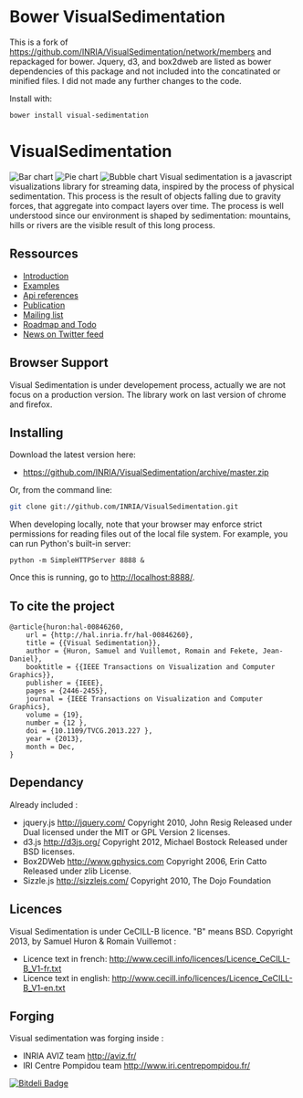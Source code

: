 Bower VisualSedimentation
===================

This is a fork of https://github.com/INRIA/VisualSedimentation/network/members and repackaged for bower.
Jquery, d3, and box2dweb are listed as bower dependencies of this package and not included into the concatinated or minified files. I did not made any further changes to the code.

Install with:
```
bower install visual-sedimentation
```


VisualSedimentation
===================


![Bar chart](https://raw.github.com/INRIA/VisualSedimentation/master/img/barchart.png)
![Pie chart](https://raw.github.com/INRIA/VisualSedimentation/master/img/sediviz-piechart.png)
![Bubble chart](https://raw.github.com/INRIA/VisualSedimentation/master/img/bubblechart.png)
Visual sedimentation is a javascript visualizations library for streaming data, inspired by the process of physical sedimentation. This process is the result of objects falling due to gravity forces, that aggregate into compact layers over time. The process is well understood since our environment is shaped by sedimentation: mountains, hills or rivers are the visible result of this long process.


## Ressources

* [Introduction](http://visualsedimentation.org)
* [Examples](http://www.visualsedimentation.org/examples/) 
* [Api references](http://www.visualsedimentation.org/documentation/) 
* [Publication](http://hal.inria.fr/index.php?view_this_doc=hal-00846260&extended_view=1&version=1&halsid=b8pagf8u57b3qdurmesutapfa0)
* [Mailing list](https://groups.google.com/forum/?fromgroups#!forum/visualsedimentation)
* [Roadmap and Todo](https://github.com/INRIA/VisualSedimentation/wiki/RoadMap)
* [News on Twitter feed](https://twitter.com/sediviz)

## Browser Support 
Visual Sedimentation is under developement process, actually we are not focus on a production version.
The library work on last version of chrome and firefox.

## Installing

Download the latest version here:

* <https://github.com/INRIA/VisualSedimentation/archive/master.zip>

Or, from the command line:

```bash
git clone git://github.com/INRIA/VisualSedimentation.git
```

When developing locally, note that your browser may enforce strict permissions for reading files out of the local file system.  For example, you can run Python's built-in server:

    python -m SimpleHTTPServer 8888 &

Once this is running, go to <http://localhost:8888/>.


## To cite the project 

    @article{huron:hal-00846260,
        url = {http://hal.inria.fr/hal-00846260},
        title = {{Visual Sedimentation}},
        author = {Huron, Samuel and Vuillemot, Romain and Fekete, Jean-Daniel},
        booktitle = {{IEEE Transactions on Visualization and Computer Graphics}},
        publisher = {IEEE},
        pages = {2446-2455},
        journal = {IEEE Transactions on Visualization and Computer Graphics},
        volume = {19},
        number = {12 },
        doi = {10.1109/TVCG.2013.227 },
        year = {2013},
        month = Dec,
    }


## Dependancy

Already included :
* jquery.js
http://jquery.com/
Copyright 2010, John Resig
Released under Dual licensed under the MIT or GPL Version 2 licenses.
* d3.js
http://d3js.org/
Copyright 2012, Michael Bostock
Released under BSD licenses.
* Box2DWeb
http://www.gphysics.com
Copyright 2006, Erin Catto 
Released under zlib License.
* Sizzle.js
http://sizzlejs.com/
Copyright 2010, The Dojo Foundation

## Licences

Visual Sedimentation is under CeCILL-B licence. "B" means BSD.
Copyright 2013, by Samuel Huron & Romain Vuillemot :
* Licence text in french: <http://www.cecill.info/licences/Licence_CeCILL-B_V1-fr.txt>
* Licence text in english: <http://www.cecill.info/licences/Licence_CeCILL-B_V1-en.txt>

## Forging 

Visual sedimentation was forging inside : 
* INRIA AVIZ team <http://aviz.fr/>
* IRI Centre Pompidou team <http://www.iri.centrepompidou.fr/>



[![Bitdeli Badge](https://d2weczhvl823v0.cloudfront.net/INRIA/visualsedimentation/trend.png)](https://bitdeli.com/free "Bitdeli Badge")


